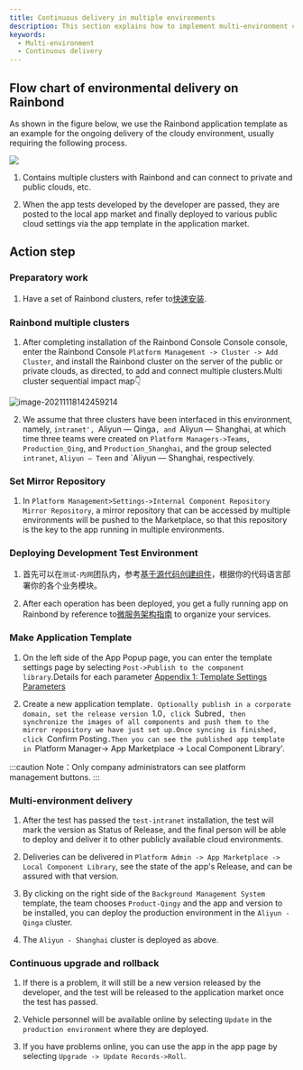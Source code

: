 ```yaml
---
title: Continuous delivery in multiple environments
description: This section explains how to implement multi-environment continuous delivery on Rainbond
keywords:
  - Multi-environment
  - Continuous delivery
---
```


## Flow chart of environmental delivery on Rainbond

As shown in the figure below, we use the Rainbond application template as an example for the ongoing delivery of the cloudy environment, usually requiring the following process.

<!-- ![multi-env-delivery](https://static.goodrain.com/docs/5.10/delivery/multi-env-delivery.jpg) -->

![](https://static.goodrain.com/docs/5.11/delivery/continuous/source-code/multi-env-delivery.png)

1. Contains multiple clusters with Rainbond and can connect to private and public clouds, etc.

2. When the app tests developed by the developer are passed, they are posted to the local app market and finally deployed to various public cloud settings via the app template in the application market.

## Action step

### Preparatory work

1. Have a set of Rainbond clusters, refer to[快速安装](/docs/quick-start/quick-install).

### Rainbond multiple clusters

1. After completing installation of the Rainbond Console Console console, enter the Rainbond Console `Platform Management -> Cluster -> Add Cluster`, and install the Rainbond cluster on the server of the public or private clouds, as directed, to add and connect multiple clusters.Multi cluster sequential impact map:point_down:

<img src="https://pic.imgdb.cn/item/61a5d0802ab3f51d91d5afc2.png" alt="image-20211118142459214"  />

2. We assume that three clusters have been interfaced in this environment, namely, `intranet', `Aliyun — Qinga`, and `Aliyun — Shanghai, at which time three teams were created on `Platform Managers->Teams`, `Production_Qing`, and `Production_Shanghai`, and the group selected `intranet`, `Aliyun — Teen` and \`Aliyun — Shanghai, respectively.

### Set Mirror Repository

1. In `Platform Management>Settings->Internal Component Repository Mirror Repository`, a mirror repository that can be accessed by multiple environments will be pushed to the Marketplace, so that this repository is the key to the app running in multiple environments.

### Deploying Development Test Environment

1. 首先可以在`测试-内网`团队内，参考[基于源代码创建组件](../../how-to-guides/app-deploy/source-code/springboot.md)，根据你的代码语言部署你的各个业务模块。

2. After each operation has been deployed, you get a fully running app on Rainbond by reference to[微服务架构指南](/docs/microservice/overview) to organize your services.

### Make Application Template

1. On the left side of the App Popup page, you can enter the template settings page by selecting `Post->Publish to the component library`.Details for each parameter [Appendix 1: Template Settings Parameters](/docs/delivery/app-model-parameters)

2. Create a new application template`. Optionally publish in a corporate domain, set the release version `1.0`, click `Subred`, then synchronize the images of all components and push them to the mirror repository we have just set up.Once syncing is finished, click `Confirm Posting`.Then you can see the published app template in `Platform Manager-> App Marketplace -> Local Component Library'.

:::caution
Note：Only company administrators can see platform management buttons.
:::

### Multi-environment delivery

1. After the test has passed the `test-intranet` installation, the test will mark the version as Status of Release, and the final person will be able to deploy and deliver it to other publicly available cloud environments.

2. Deliveries can be delivered in `Platform Admin -> App Marketplace -> Local Component Library`, see the state of the app's Release, and can be assured with that version.

3. By clicking on the right side of the `Background Management System` template, the team chooses `Product-Qingy` and the app and version to be installed, you can deploy the production environment in the `Aliyun - Qinga` cluster.

4. The `Aliyun - Shanghai` cluster is deployed as above.

### Continuous upgrade and rollback

1. If there is a problem, it will still be a new version released by the developer, and the test will be released to the application market once the test has passed.

2. Vehicle personnel will be available online by selecting `Update` in the `production environment` where they are deployed.

3. If you have problems online, you can use the app in the app page by selecting `Upgrade -> Update Records->Roll`.
